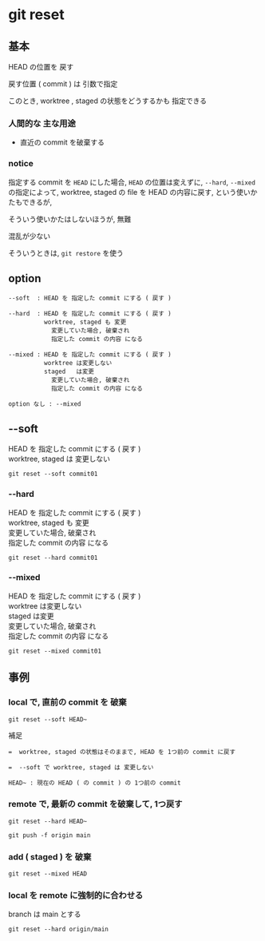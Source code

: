 
# git reset


## 基本

HEAD の位置を 戻す

戻す位置 ( commit ) は 引数で指定

このとき, worktree , staged の状態をどうするかも 指定できる


### 人間的な 主な用途

- 直近の commit を破棄する



### notice

指定する commit を `HEAD` にした場合,
`HEAD` の位置は変えずに,
`--hard`, `--mixed` の指定によって, worktree, staged の file を HEAD の内容に戻す,
という使いかたもできるが,

そういう使いかたはしないほうが, 無難

混乱が少ない

そういうときは, `git restore` を使う



## option

```
--soft  : HEAD を 指定した commit にする ( 戻す )

--hard  : HEAD を 指定した commit にする ( 戻す )
          worktree, staged も 変更
            変更していた場合, 破棄され
            指定した commit の内容 になる

--mixed : HEAD を 指定した commit にする ( 戻す )
          worktree は変更しない  
          staged   は変更
            変更していた場合, 破棄され
            指定した commit の内容 になる

option なし : --mixed

```


## --soft

HEAD を 指定した commit にする ( 戻す )  
worktree, staged は 変更しない

```
git reset --soft commit01
```


### --hard

HEAD を 指定した commit にする ( 戻す )  
worktree, staged も 変更  
  変更していた場合, 破棄され  
  指定した commit の内容 になる

```
git reset --hard commit01
```


### --mixed

HEAD を 指定した commit にする ( 戻す )  
worktree は変更しない  
staged   は変更  
  変更していた場合, 破棄され  
  指定した commit の内容 になる

```
git reset --mixed commit01
```



## 事例


### local で, 直前の commit を 破棄

```
git reset --soft HEAD~
```

補足

```
=  worktree, staged の状態はそのままで, HEAD を 1つ前の commit に戻す

=  --soft で worktree, staged は 変更しない

HEAD~ : 現在の HEAD ( の commit ) の 1つ前の commit
```



### remote で, 最新の commit を破棄して, 1つ戻す

```
git reset --hard HEAD~

git push -f origin main
```



### add ( staged ) を 破棄

```
git reset --mixed HEAD
```



### local を remote に強制的に合わせる

branch は main とする

```
git reset --hard origin/main
```



